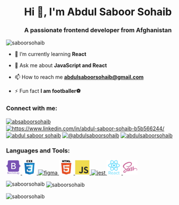<h1 align="center">Hi 👋, I'm Abdul Saboor Sohaib</h1>
<h3 align="center">A passionate frontend developer from Afghanistan</h3>

<p align="left"> <img src="https://komarev.com/ghpvc/?username=saboorsohaib&label=Profile%20views&color=0e75b6&style=flat" alt="saboorsohaib" /> </p>

- 🌱 I’m currently learning **React**

- 💬 Ask me about **JavaScript and React**

- 📫 How to reach me **abdulsaboorsohaib@gmail.com**

- ⚡ Fun fact **I am footballer⚽**

<h3 align="left">Connect with me:</h3>
<p align="left">
<a href="https://twitter.com/absaboorsohaib" target="blank"><img align="center" src="https://raw.githubusercontent.com/rahuldkjain/github-profile-readme-generator/master/src/images/icons/Social/twitter.svg" alt="absaboorsohaib" height="30" width="40" /></a>
<a href="https://linkedin.com/in/https://www.linkedin.com/in/abdul-saboor-sohaib-b5b566244/" target="blank"><img align="center" src="https://raw.githubusercontent.com/rahuldkjain/github-profile-readme-generator/master/src/images/icons/Social/linked-in-alt.svg" alt="https://www.linkedin.com/in/abdul-saboor-sohaib-b5b566244/" height="30" width="40" /></a>
<a href="https://fb.com/abdul saboor sohaib" target="blank"><img align="center" src="https://raw.githubusercontent.com/rahuldkjain/github-profile-readme-generator/master/src/images/icons/Social/facebook.svg" alt="abdul saboor sohaib" height="30" width="40" /></a>
<a href="https://medium.com/@abdulsaboorsohaib" target="blank"><img align="center" src="https://raw.githubusercontent.com/rahuldkjain/github-profile-readme-generator/master/src/images/icons/Social/medium.svg" alt="@abdulsaboorsohaib" height="30" width="40" /></a>
<a href="https://www.leetcode.com/abdulsaboorsohaib" target="blank"><img align="center" src="https://raw.githubusercontent.com/rahuldkjain/github-profile-readme-generator/master/src/images/icons/Social/leet-code.svg" alt="abdulsaboorsohaib" height="30" width="40" /></a>
</p>

<h3 align="left">Languages and Tools:</h3>
<p align="left"> <a href="https://getbootstrap.com" target="_blank" rel="noreferrer"> <img src="https://raw.githubusercontent.com/devicons/devicon/master/icons/bootstrap/bootstrap-plain-wordmark.svg" alt="bootstrap" width="40" height="40"/> </a> <a href="https://www.w3schools.com/css/" target="_blank" rel="noreferrer"> <img src="https://raw.githubusercontent.com/devicons/devicon/master/icons/css3/css3-original-wordmark.svg" alt="css3" width="40" height="40"/> </a> <a href="https://www.figma.com/" target="_blank" rel="noreferrer"> <img src="https://www.vectorlogo.zone/logos/figma/figma-icon.svg" alt="figma" width="40" height="40"/> </a> <a href="https://www.w3.org/html/" target="_blank" rel="noreferrer"> <img src="https://raw.githubusercontent.com/devicons/devicon/master/icons/html5/html5-original-wordmark.svg" alt="html5" width="40" height="40"/> </a> <a href="https://developer.mozilla.org/en-US/docs/Web/JavaScript" target="_blank" rel="noreferrer"> <img src="https://raw.githubusercontent.com/devicons/devicon/master/icons/javascript/javascript-original.svg" alt="javascript" width="40" height="40"/> </a> <a href="https://jestjs.io" target="_blank" rel="noreferrer"> <img src="https://www.vectorlogo.zone/logos/jestjsio/jestjsio-icon.svg" alt="jest" width="40" height="40"/> </a> <a href="https://reactjs.org/" target="_blank" rel="noreferrer"> <img src="https://raw.githubusercontent.com/devicons/devicon/master/icons/react/react-original-wordmark.svg" alt="react" width="40" height="40"/> </a> <a href="https://sass-lang.com" target="_blank" rel="noreferrer"> <img src="https://raw.githubusercontent.com/devicons/devicon/master/icons/sass/sass-original.svg" alt="sass" width="40" height="40"/> </a> </p>

<p><img align="left" src="https://github-readme-stats.vercel.app/api/top-langs?username=saboorsohaib&show_icons=true&locale=en&layout=compact" alt="saboorsohaib" /></p>

<p>&nbsp;<img align="center" src="https://github-readme-stats.vercel.app/api?username=saboorsohaib&show_icons=true&locale=en" alt="saboorsohaib" /></p>

<p><img align="center" src="https://github-readme-streak-stats.herokuapp.com/?user=saboorsohaib&" alt="saboorsohaib" /></p>
